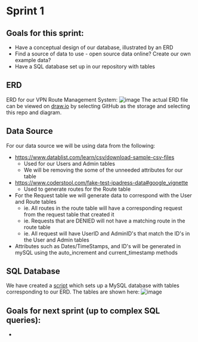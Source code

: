 # Sprint 1
## Goals for this sprint:
* Have a conceptual design of our database, illustrated by an ERD
* Find a source of data to use - open source data online? Create our own example data?
* Have a SQL database set up in our repository with tables

## ERD
ERD for our VPN Route Management System:
![image](https://github.com/macsyd/csc370-database-project/assets/91709747/0cffcc81-5e2d-4491-89d9-3666f121a2fa)
The actual ERD file can be viewed on [draw.io](draw.io) by selecting GitHub as the storage and selecting this repo and diagram.

## Data Source
For our data source we will be using data from the following:

- https://www.datablist.com/learn/csv/download-sample-csv-files
  - Used for our Users and Admin tables
  - We will be removing the some of the unneeded attributes for our table
- https://www.coderstool.com/fake-test-ipadress-data#google_vignette
  - Used to generate routes for the Route table
- For the Request table we will generate data to correspond with the User and Route tables
  - ie. All routes in the route table will have a corresponding request from the request table that created it
  - ie. Requests that are DENIED will not have a matching route in the route table
  - ie. All request will have UserID and AdminID's that match the ID's in the User and Admin tables
- Attributes such as Dates/TimeStamps, and ID's will be generated in mySQL using the auto_increment and current_timestamp methods

## SQL Database
We have created a [script](https://github.com/macsyd/csc370-database-project/blob/main/VPNManagement.sql) which sets up a MySQL database with tables corresponding to our ERD. The tables are shown here:
![image](https://github.com/macsyd/csc370-database-project/assets/91709747/7520c126-66f2-466f-b74d-51afed35e102)

## Goals for next sprint (up to complex SQL queries):
* 
